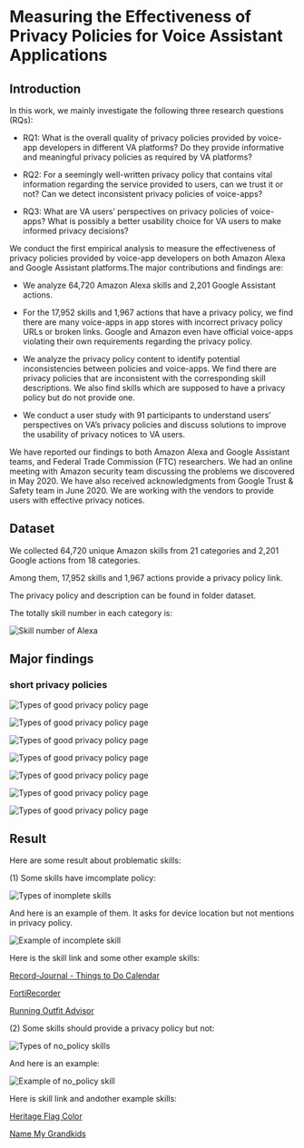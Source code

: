 # Measuring the Effectiveness of Privacy Policies for Voice Assistant Applications

## Introduction

In this work, we mainly investigate the following three research questions (RQs):

* RQ1: What is the overall quality of privacy policies provided by voice-app developers in different VA platforms? Do they provide informative and meaningful privacy policies as required by VA platforms?

* RQ2: For a seemingly well-written privacy policy that contains vital information regarding the service provided to users, can we trust it or not? Can we detect inconsistent privacy policies of voice-apps?

* RQ3: What are VA users’ perspectives on privacy policies of voice-apps? What is possibly a better usability choice for VA users to make informed privacy decisions?


We conduct the first empirical analysis to measure the effectiveness of privacy policies provided by voice-app developers on both Amazon Alexa and Google Assistant platforms.The major contributions and findings are:

* We analyze 64,720 Amazon Alexa skills and 2,201 Google Assistant actions. 

* For the 17,952 skills and 1,967 actions that have a privacy policy, we find there are many voice-apps in app stores with incorrect privacy policy URLs or broken links. Google and Amazon even have official voice-apps violating their own requirements regarding the privacy policy.

* We analyze the privacy policy content to identify potential inconsistencies between policies and voice-apps. We find there are privacy policies that are inconsistent with the corresponding skill descriptions. We also find skills which are supposed to have a privacy policy but do not provide one.

* We conduct a user study with 91 participants to understand users’ perspectives on VA’s privacy policies and discuss solutions to improve the usability of privacy notices to VA users.

We have reported our findings to both Amazon Alexa and Google Assistant teams, and Federal Trade Commission (FTC) researchers. We had an online meeting with Amazon security team discussing the problems we discovered in May 2020. We have also received acknowledgments from Google Trust & Safety team in June 2020. We are working with the vendors to provide users with effective privacy notices.



## Dataset

We collected 64,720 unique Amazon skills from 21 categories and 2,201 Google actions from 18 categories. 

Among them, 17,952 skills and 1,967 actions provide a privacy policy link. 

The privacy policy and description can be found in folder dataset.

The totally skill number in each category is:

![Skill number of Alexa](https://github.com/voice-assistant-research/voice-assistant/blob/master/dataset/image2/numbers.png)



## Major findings

### short privacy policies

![Types of good privacy policy page](https://github.com/voice-assistant-research/voice-assistant/blob/master/dataset/image/example2.png)

![Types of good privacy policy page](https://github.com/voice-assistant-research/voice-assistant/blob/master/dataset/image/example3.png)

![Types of good privacy policy page](https://github.com/voice-assistant-research/voice-assistant/blob/master/dataset/image/example4.png)

![Types of good privacy policy page](https://github.com/voice-assistant-research/voice-assistant/blob/master/dataset/image/example5.jpg)

![Types of good privacy policy page](https://github.com/voice-assistant-research/voice-assistant/blob/master/dataset/image/example6.jpg)

![Types of good privacy policy page](https://github.com/voice-assistant-research/voice-assistant/blob/master/dataset/image/example7.png)

![Types of good privacy policy page](https://github.com/voice-assistant-research/voice-assistant/blob/master/dataset/image/example8.png)

## Result


Here are some result about problematic skills:

(1) Some skills have imcomplate policy:

![Types of inomplete skills](https://github.com/voice-assistant-research/voice-assistant/blob/master/dataset/image/incomplete.png)

And here is an example of them. It asks for device location but not mentions in privacy policy.

![Example of incomplete skill](https://github.com/voice-assistant-research/voice-assistant/blob/master/dataset/image/example1.png)

Here is the skill link and some other example skills:

[Record-Journal - Things to Do Calendar](https://www.amazon.com/Record-Journal-Things-to-Do-Calendar/dp/B07NC478M9/ref=sr_1_1?keywords=record+journal&qid=1582232641&s=digital-skills&sr=1-1)

[FortiRecorder](https://www.amazon.com/Fortinet-FortiRecorder/dp/B079P35CGQ/ref=sr_1_1?keywords=fortirecorder&qid=1582232693&s=digital-skills&sr=1-1)

[Running Outfit Advisor](https://www.amazon.com/CraftyC-Running-Outfit-Advisor/dp/B0735XW8LM/ref=sr_1_1?crid=24ZNWXDR4FZKZ&keywords=running+outfit+advisor&qid=1582232728&s=digital-skills&sprefix=Running+outfit+%2Calexa-skills%2C143&sr=1-1)



(2) Some skills should provide a privacy policy but not:

![Types of no_policy skills](https://github.com/voice-assistant-research/voice-assistant/blob/master/dataset/image/example10.jpg)

And here is an example:

![Example of no_policy skill](https://github.com/voice-assistant-research/voice-assistant/blob/master/dataset/image/example9.png)

Here is skill link and andother example skills:

[Heritage Flag Color](https://www.amazon.com/Thomas-Anderson-Heritage-Flag-Color/dp/B01MR9JBWU/ref=sr_1_1?keywords=heritage+flag+color&qid=1582233183&s=digital-skills&sr=1-1)

[Name My Grandkids](https://www.amazon.com/Cooper-Name-My-Grandkids/dp/B01EW3KUXC/ref=sr_1_1?keywords=name+my+grandkids&qid=1582233215&s=digital-skills&sr=1-1)

